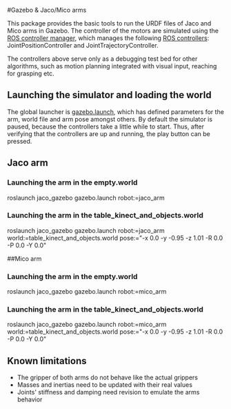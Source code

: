 #Gazebo & Jaco/Mico arms

This package provides the basic tools to run the URDF files of Jaco and Mico arms in Gazebo. The controller of the motors are simulated using the [ROS controller manager](http://wiki.ros.org/controller_manager), which manages the following [ROS controllers](http://wiki.ros.org/ros_controllers): JointPositionController and JointTrajectoryController.

The controllers above serve only as a debugging test bed for other algorithms, such as motion planning integrated with visual input, reaching for grasping etc.

## Launching the simulator and loading the world

The global launcher is [gazebo.launch](launch/gazebo.launch), which has defined parameters for the arm, world file and arm pose amongst others. By default the simulator is paused, because the controllers take a little while to start. Thus, after verifying that the controllers are up and running, the play button can be pressed.

## Jaco arm

### Launching the arm in the empty.world

  roslaunch jaco_gazebo gazebo.launch robot:=jaco_arm

### Launching the arm in the table_kinect_and_objects.world

  roslaunch jaco_gazebo gazebo.launch robot:=jaco_arm world:=table_kinect_and_objects.world pose:="-x 0.0 -y -0.95 -z 1.01 -R 0.0 -P 0.0 -Y 0.0"

##Mico arm

### Launching the arm in the empty.world

  roslaunch jaco_gazebo gazebo.launch robot:=mico_arm

### Launching the arm in the table_kinect_and_objects.world

  roslaunch jaco_gazebo gazebo.launch robot:=mico_arm world:=table_kinect_and_objects.world pose:="-x 0.0 -y -0.95 -z 1.01 -R 0.0 -P 0.0 -Y 0.0"

## Known limitations

* The gripper of both arms do not behave like the actual grippers
* Masses and inertias need to be updated with their real values
* Joints' stiffness and damping need revision to emulate the arms behavior

